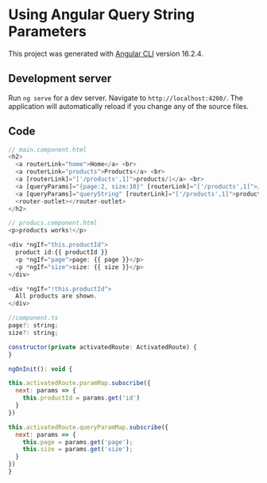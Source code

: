 # Using Angular Query String Parameters

This project was generated with [Angular CLI](https://github.com/angular/angular-cli) version 16.2.4.

## Development server

Run `ng serve` for a dev server. Navigate to `http://localhost:4200/`. The application will automatically reload if you change any of the source files.

## Code

```javascript
// main.component.html
<h2>
  <a routerLink="home">Home</a> <br>
  <a routerLink="products">Products</a> <br>
  <a [routerLink]="['/products',1]">products/1</a> <br>
  <a [queryParams]="{page:2, size:10}" [routerLink]="['/products',1]">/products/1?page=2&size=10</a> <br>
  <a [queryParams]="queryString" [routerLink]="['/products',1]">products/1?page=10&size=20</a> <br>
  <router-outlet></router-outlet>
</h2>

// producs.component.html
<p>products works!</p>

<div *ngIf="this.productId">
  product id:{{ productId }}
  <p *ngIf="page">page: {{ page }}</p>
  <p *ngIf="size">size: {{ size }}</p>
</div>

<div *ngIf="!this.productId">
  All products are shown.
</div>

//component.ts
page?: string;
size?: string;

constructor(private activatedRoute: ActivatedRoute) {
}

ngOnInit(): void {

this.activatedRoute.paramMap.subscribe({
  next: params => {
    this.productId = params.get('id')
  }
})

this.activatedRoute.queryParamMap.subscribe({
  next: params => {
    this.page = params.get('page');
    this.size = params.get('size');
  }
})
}
```
